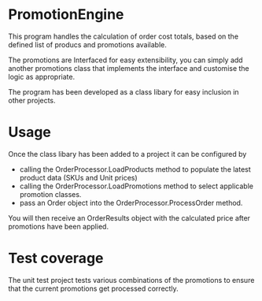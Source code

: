 # PromotionEngine

This program handles the calculation of order cost totals, based on the defined list of producs and promotions available.

The promotions are Interfaced for easy extensibility, you can simply add another promotions class that implements the interface and customise the logic as appropriate.

The program has been developed as a class libary for easy inclusion in other projects.

# Usage

Once the class libary has been added to a project it can be configured by 
- calling the OrderProcessor.LoadProducts method to populate the latest product data (SKUs and Unit prices)
- calling the OrderProcessor.LoadPromotions method to select applicable promotion classes.
- pass an Order object into the OrderProcessor.ProcessOrder method.

You will then receive an OrderResults object with the calculated price after promotions have been applied.

# Test coverage

The unit test project tests various combinations of the promotions to ensure that the current promotions get processed correctly.
